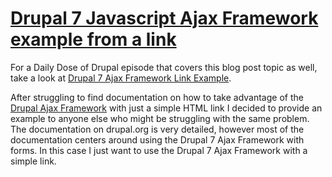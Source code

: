 # [Drupal 7 Javascript Ajax Framework example from a link](http://codekarate.com/blog/drupal-7-javascript-ajax-framework-example-link)
For a Daily Dose of Drupal episode that covers this blog post topic as well, take a look at [Drupal 7 Ajax Framework Link Example](http://codekarate.com/daily-dose-of-drupal/drupal-7-ajax-framework-link-example).

After struggling to find documentation on how to take advantage of the [Drupal Ajax Framework](http://api.drupal.org/api/drupal/includes%21ajax.inc/group/ajax/7) with just a simple HTML link I decided to provide an example to anyone else who might be struggling with the same problem. The documentation on drupal.org is very detailed, however most of the documentation centers around using the Drupal 7 Ajax Framework with forms. In this case I just want to use the Drupal 7 Ajax Framework with a simple link.